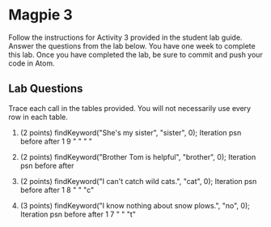 # Magpie 3

Follow the instructions for Activity 3 provided in the student lab guide. Answer the questions from the lab below. You have one week to complete this lab. Once you have completed the lab, be sure to commit and push your code in Atom.

## Lab Questions
Trace each call in the tables provided. You will not necessarily use every row in each table.

1. (2 points) findKeyword("She's my sister", "sister", 0);
Iteration    psn    before    after
1            9      " "       " "

2. (2 points) findKeyword("Brother Tom is helpful", "brother", 0);
Iteration    psn    before    after


3. (2 points) findKeyword("I can't catch wild cats.", "cat", 0);
Iteration    psn    before    after
1            8      " "       "c"

4. (3 points) findKeyword("I know nothing about snow plows.", "no", 0);
Iteration    psn    before    after
1            7      " "       "t"
